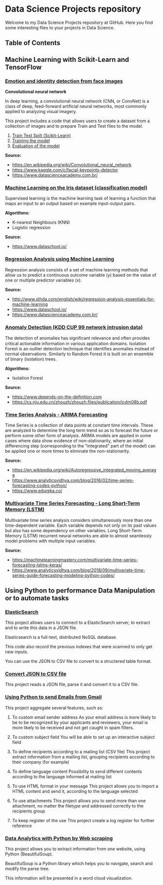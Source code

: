# Data Science Projects repository
Welcome to my Data Science Projects repository at GitHub. Here you find some interesting files to your projects in Data Science.


## Table of Contents

## Machine	Learning with Scikit-Learn and TensorFlow 

### [Emotion and identity detection from face images](https://github.com/rvalins/Data-Science-projects/tree/master/emotion-identity-detection)

**Convolutional neural network**

In deep learning, a convolutional neural network (CNN, or ConvNet) is a class of deep, feed-forward artificial neural networks, most commonly applied to analyzing visual imagery.

This project includes a code that allows users to create a dataset from a collection of images and to prepare Train and Test files to the model.

1. [Train Test Spilt (Scikit-Learn)](https://github.com/rvalins/Data-Science-projects/blob/master/emotion-identity-detection/prepare_train_test%20dataframes.ipynb)
2. [Training the model](https://github.com/rvalins/Data-Science-projects/blob/master/emotion-identity-detection/emotion-identity-detection.ipynb)
3. [Evaluation of the model](https://github.com/rvalins/Data-Science-projects/blob/master/emotion-identity-detection/validating_model.ipynb)

**Source:**
- https://en.wikipedia.org/wiki/Convolutional_neural_network
- https://www.kaggle.com/c/facial-keypoints-detector
- https://www.datascienceacademy.com.br/


### [Machine Learning on the Iris dataset (classification model)](https://github.com/rvalins/Data-Science-projects/blob/master/classification-models/classification_model.ipynb)
Supervised learning is the machine learning task of learning a function that maps an input to an output based on example input-output pairs.

**Algorithms:**
- K-nearest Neighbours (KNN)
- Logistic regression

**Source:**
- https://www.dataschool.io/


### [Regression Analysis using Machine Learning](https://github.com/rvalins/Data-Science-projects/blob/master/regression-model/linear_regression.ipynb)
Regression analysis consists of a set of machine learning methods that allow us to predict a continuous outcome variable (y) based on the value of one or multiple predictor variables (x).

**Source:**
- http://www.sthda.com/english/wiki/regression-analysis-essentials-for-machine-learning
- https://www.dataschool.io/
- https://www.datascienceacademy.com.br/


### [Anomaly Detection (KDD CUP 99 network intrusion data)](https://github.com/rvalins/Data-Science-projects/blob/master/anomaly-detection/anomaly_detection_isolation_forest.ipynb)
The detection of anomalies has signiﬁcant relevance and often provides critical actionable information in various application domains.
Isolation Forest is an outlier detection technique that identifies anomalies instead of normal observations. Similarly to Random Forest it is built on an ensemble of binary (isolation) trees. 

**Algorithms:**
- Isolation Forest

**Source:**
- https://www.depends-on-the-definition.com
- https://cs.nju.edu.cn/zhouzh/zhouzh.files/publication/icdm08b.pdf


### [Time Series Analysis - ARIMA Forecasting](https://github.com/rvalins/Data-Science-projects/blob/master/time_series_analysis/ARIMA_forecasting.ipynb)
Time Series is a collection of data points at constant time intervals. These are analyzed to determine the long term trend so as to forecast the future or perform some other form of analysis.
ARIMA models are applied in some cases where data show evidence of non-stationarity, where an initial differencing step (corresponding to the "integrated" part of the model) can be applied one or more times to eliminate the non-stationarity.

**Source:**
- https://en.wikipedia.org/wiki/Autoregressive_integrated_moving_average
- https://www.analyticsvidhya.com/blog/2016/02/time-series-forecasting-codes-python/
- https://www.edureka.co/


### [Multivariate Time Series Forecasting - Long Short-Term Memory (LSTM)](https://github.com/rvalins/Data-Science-projects/blob/master/multivariate_time_series_lstm/multivariate_time_series_lstm.ipynb)
Multivariate time series analysis considers simultaneously more than one time-dependent variable. Each variable depends not only on its past values but also has some dependency on other variables.
Long Short-Term Memory (LSTM) recurrent neural networks are able to almost seamlessly model problems with multiple input variables.

**Source:**
- https://machinelearningmastery.com/multivariate-time-series-forecasting-lstms-keras/
- https://www.analyticsvidhya.com/blog/2018/09/multivariate-time-series-guide-forecasting-modeling-python-codes/


## Using Python to performance Data Manipulation or to automate tasks

### [ElasticSearch](https://github.com/rvalins/Data-Science-projects/blob/master/elasticsearch/ElasticSearch_connection.ipynb)
This project allows users to connect to a ElasticSearch server, to extract and to write this data in a JSON file.

Elasticsearch is a full-text, distributed NoSQL database.

This code also record the previous indexes that were scanned to only get new inputs.

You can use the JSON to CSV file to convert to a structered table format.

### [Convert JSON to CSV file](https://github.com/rvalins/Data-Science-projects/blob/master/json_to_csv/json_to_csv-file.ipynb)
This project reads a JSON file, parse it and convert it to a CSV file.


### [Using Python to send Emails from Gmail](https://github.com/rvalins/Data-Science-projects/blob/master/send_email/send_email.ipynb)
This project aggregate several features, such as:
1. To custom email sender address
As your email address is more likely to be to be recognized by your applicants and reviewers, your email is more likely to be received and not get caught in spam filters.

2. To custom subject field
You will be able to set up an interactive subject field

3. To define recipients according to a mailing list (CSV file)
This project extract information from a mailing list, grouping recipients according to their company (for example)

4. To define language content
Possibility to send different contents according to the language informed at mailing list

5. To use HTML format in your message
This project allows you to import a HTML content and send it, according to the language selected

6. To use attachments
This project allows you to send more than one attachment, no matter the filetype and addressed correctly to the recipients group

7. To keep register of the use
This project create a log register for further reference


### [Data Analytics with Python by Web scraping](https://github.com/rvalins/Data-Science-projects/blob/master/webscraping/WebScraping.ipynb)
This project allows you to extract information from one website, using Python (BeautifulSoup).

BeautifulSoup is a Python library which helps you to navigate, search and modify the parse tree.

This information will be presented in a word cloud visualization.
